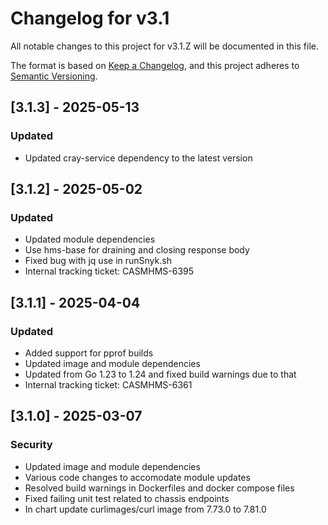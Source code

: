 # Changelog for v3.1

All notable changes to this project for v3.1.Z will be documented in this file.

The format is based on [Keep a Changelog](https://keepachangelog.com/en/1.0.0/),
and this project adheres to [Semantic Versioning](https://semver.org/spec/v2.0.0.html).

## [3.1.3] - 2025-05-13

### Updated

- Updated cray-service dependency to the latest version

## [3.1.2] - 2025-05-02

### Updated

- Updated module dependencies
- Use hms-base for draining and closing response body
- Fixed bug with jq use in runSnyk.sh
- Internal tracking ticket: CASMHMS-6395

## [3.1.1] - 2025-04-04

### Updated

- Added support for pprof builds
- Updated image and module dependencies
- Updated from Go 1.23 to 1.24 and fixed build warnings due to that
- Internal tracking ticket: CASMHMS-6361

## [3.1.0] - 2025-03-07

### Security

- Updated image and module dependencies
- Various code changes to accomodate module updates
- Resolved build warnings in Dockerfiles and docker compose files
- Fixed failing unit test related to chassis endpoints
- In chart update curlimages/curl image from 7.73.0 to 7.81.0
